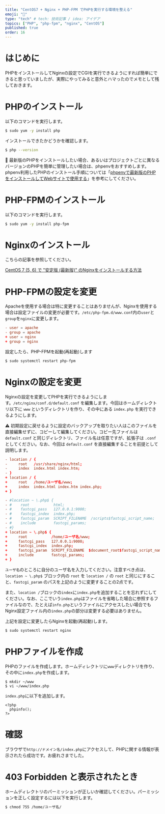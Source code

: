 ```yaml
---
title: "CentOS7 + Nginx + PHP-FPM でPHPを実行する環境を整える"
emoji: "🐘"
type: "tech" # tech: 技術記事 / idea: アイデア
topics: ["PHP", "php-fpm", "nginx", "CentOS"]
published: true
order: 16
---
```


# はじめに
PHPをインストールしてNginxの設定でCGIを実行できるようにすれば簡単にできると思っていましたが、実際にやってみると意外とハマったのでメモとして残しておきます。

# PHPのインストール
以下のコマンドを実行します。

```bash
$ sudo yum -y install php
```

インストールできたかどうかを確認します。

```bash
$ php --version
```

📝 最新版のPHPをインストールしたい場合、あるいはプロジェクトごとに異なるバージョンのPHPを簡単に管理したい場合は、phpenvをおすすめします。phpenv利用したPHPのインストール手順については「[phpenvで最新版のPHPをインストールしてWebサイトで使用する](http://qiita.com/noraworld/items/26e516e0245ff619f648)」を参考にしてください。

# PHP-FPMのインストール
以下のコマンドを実行します。

```bash
$ sudo yum -y install php-fpm
```

# Nginxのインストール
こちらの記事を参照してください。

[CentOS 7 (5, 6) で "安定版 (最新版)" のNginxをインストールする方法](http://qiita.com/noraworld/items/1aae57dcbe428089c7d5)

# PHP-FPMの設定を変更
Apacheを使用する場合は特に変更することはありませんが、Nginxを使用する場合は設定ファイルの変更が必要です。`/etc/php-fpm.d/www.conf`内の`user`と`group`を`nginx`に変更します。

```diff:/etc/php-fpm.d/www.conf
- user = apache
- group = apache
+ user = nginx
+ group = nginx
```

設定したら、PHP-FPMを起動(再起動)します

```bash
$ sudo systemctl restart php-fpm
```

# Nginxの設定を変更
Nginxの設定を変更してPHPを実行できるようにします。`/etc/nginx/conf.d/default.conf` を編集します。今回はホームディレクトリ以下に `www` というディレクトリを作り、その中にある `index.php` を実行できるようにします。

⚠️ 初期設定に戻せるように設定のバックアップを取りたい人はこのファイルを直接編集せずに、コピーして編集してください。コピー先ファイルは `default.conf` と同じディレクトリ、ファイル名は任意ですが、拡張子は `.conf` としてください。なお、今回は `default.conf` を直接編集することを前提として説明します。

```diff:/etc/nginx/conf.d/default.conf
- location / {
-     root   /usr/share/nginx/html;
-     index  index.html index.htm;
- }
+ location / {
+     root   /home/ユーザ名/www;
+     index  index.html index.htm index.php;
+ }

- #location ~ \.php$ {
- #    root           html;
- #    fastcgi_pass   127.0.0.1:9000;
- #    fastcgi_index  index.php;
- #    fastcgi_param  SCRIPT_FILENAME  /scripts$fastcgi_script_name;
- #    include        fastcgi_params;
- #}
+ location ~ \.php$ {
+     root           /home/ユーザ名/www;
+     fastcgi_pass   127.0.0.1:9000;
+     fastcgi_index  index.php;
+     fastcgi_param  SCRIPT_FILENAME  $document_root$fastcgi_script_name;
+     include        fastcgi_params;
+ }
```

`ユーザ名`のところに自分のユーザ名を入力してください。注意すべき点は、`location ~ \.php$` ブロック内の `root` を `location /` の `root` と同じにすること、`fastcgi_param` のパスを上記のように変更することの2点です。

また、`location /`ブロックの`index`に`index.php`を追加することを忘れずにしてください。なお、ここでいう`index.php`はファイルを省略した場合に参照するファイルなので、たとえば`info.php`というファイルにアクセスしたい場合でもNginx設定ファイル内の`index.php`の部分は変更する必要はありません。

上記を設定に変更したらNginxを起動(再起動)します。

```bash
$ sudo systemctl restart nginx
```

# PHPファイルを作成
PHPのファイルを作成します。ホームディレクトリに`www`ディレクトリを作り、その中に`index.php`を作成します。

```
$ mkdir ~/www
$ vi ~/www/index.php
```

`index.php`に以下を追加します。

```php:index.php
<?php
  phpinfo();
?>
```

# 確認
ブラウザで`http://ドメイン名/index.php`にアクセスして、PHPに関する情報が表示されたら成功です。お疲れさまでした。

# 403 Forbidden と表示されたとき
ホームディレクトリのパーミッションが正しいか確認してください。パーミッションを正しく設定するには以下を実行します。

```bash
$ chmod 755 /home/ユーザ名/
```
